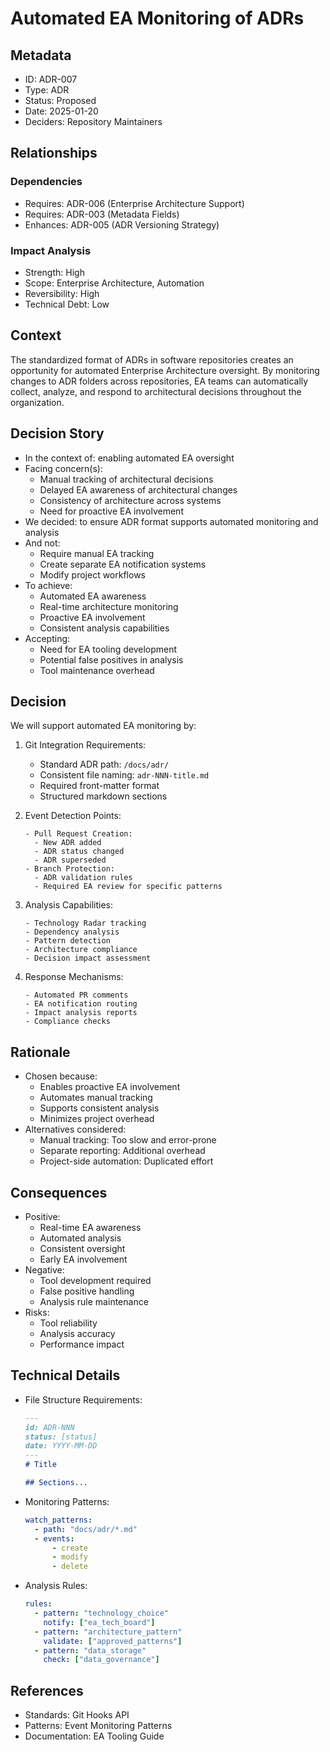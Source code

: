 # Automated EA Monitoring of ADRs

## Metadata
- ID: ADR-007
- Type: ADR
- Status: Proposed
- Date: 2025-01-20
- Deciders: Repository Maintainers

## Relationships
### Dependencies
- Requires: ADR-006 (Enterprise Architecture Support)
- Requires: ADR-003 (Metadata Fields)
- Enhances: ADR-005 (ADR Versioning Strategy)

### Impact Analysis
- Strength: High
- Scope: Enterprise Architecture, Automation
- Reversibility: High
- Technical Debt: Low

## Context
The standardized format of ADRs in software repositories creates an opportunity for automated Enterprise Architecture oversight. By monitoring changes to ADR folders across repositories, EA teams can automatically collect, analyze, and respond to architectural decisions throughout the organization.

## Decision Story
- In the context of: enabling automated EA oversight
- Facing concern(s):
  - Manual tracking of architectural decisions
  - Delayed EA awareness of architectural changes
  - Consistency of architecture across systems
  - Need for proactive EA involvement
- We decided: to ensure ADR format supports automated monitoring and analysis
- And not:
  - Require manual EA tracking
  - Create separate EA notification systems
  - Modify project workflows
- To achieve:
  - Automated EA awareness
  - Real-time architecture monitoring
  - Proactive EA involvement
  - Consistent analysis capabilities
- Accepting:
  - Need for EA tooling development
  - Potential false positives in analysis
  - Tool maintenance overhead

## Decision
We will support automated EA monitoring by:

1. Git Integration Requirements:
   - Standard ADR path: `/docs/adr/`
   - Consistent file naming: `adr-NNN-title.md`
   - Required front-matter format
   - Structured markdown sections

2. Event Detection Points:
   ```
   - Pull Request Creation:
     - New ADR added
     - ADR status changed
     - ADR superseded
   - Branch Protection:
     - ADR validation rules
     - Required EA review for specific patterns
   ```

3. Analysis Capabilities:
   ```
   - Technology Radar tracking
   - Dependency analysis
   - Pattern detection
   - Architecture compliance
   - Decision impact assessment
   ```

4. Response Mechanisms:
   ```
   - Automated PR comments
   - EA notification routing
   - Impact analysis reports
   - Compliance checks
   ```

## Rationale
- Chosen because:
  - Enables proactive EA involvement
  - Automates manual tracking
  - Supports consistent analysis
  - Minimizes project overhead
- Alternatives considered:
  - Manual tracking: Too slow and error-prone
  - Separate reporting: Additional overhead
  - Project-side automation: Duplicated effort

## Consequences
- Positive:
  - Real-time EA awareness
  - Automated analysis
  - Consistent oversight
  - Early EA involvement
- Negative:
  - Tool development required
  - False positive handling
  - Analysis rule maintenance
- Risks:
  - Tool reliability
  - Analysis accuracy
  - Performance impact

## Technical Details
- File Structure Requirements:
  ```markdown
  ---
  id: ADR-NNN
  status: [status]
  date: YYYY-MM-DD
  ---
  # Title

  ## Sections...
  ```

- Monitoring Patterns:
  ```yaml
  watch_patterns:
    - path: "docs/adr/*.md"
    - events: 
        - create
        - modify
        - delete
  ```

- Analysis Rules:
  ```yaml
  rules:
    - pattern: "technology_choice"
      notify: ["ea_tech_board"]
    - pattern: "architecture_pattern"
      validate: ["approved_patterns"]
    - pattern: "data_storage"
      check: ["data_governance"]
  ```

## References
- Standards: Git Hooks API
- Patterns: Event Monitoring Patterns
- Documentation: EA Tooling Guide